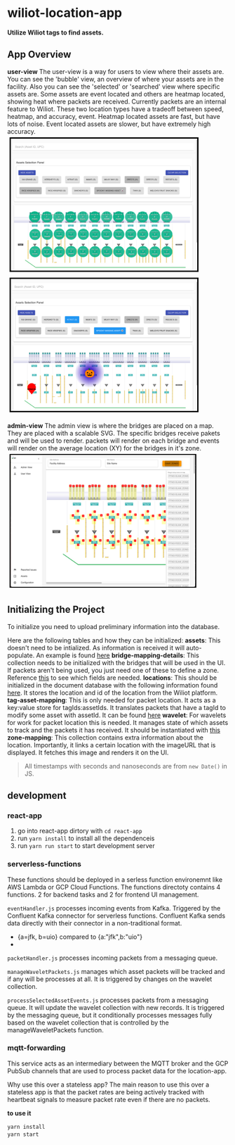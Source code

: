 # wiliot-location-app
**Utilize Wiliot tags to find assets.**

## App Overview
**user-view**
The user-view is a way for users to view where their assets are. You can see the 'bubble' view, an overview of where your assets are in the facility. Also you can see the 'selected' or 'searched' view where specific assets are. Some assets are event located and others are heatmap located, showing heat where packets are received. Currently packets are an internal feature to Wiliot. These two location types have a tradeoff between speed, heatmap, and accuracy, event. Heatmap located assets are fast, but have lots of noise. Event located assets are slower, but have extremely high accuracy.
<img alt="user-view" src="readme-assets/app-screenshots/user-view-bubble.png" height=300 style="border: 3px solid black; margin: 5px">
<img alt="user-view" src="readme-assets/app-screenshots/user-view-selected.png" height=300 style="border: 3px solid black; margin: 5px">

**admin-view**
The admin view is where the bridges are placed on a map. They are placed with a scalable SVG. The specific bridges receive pakets and will be used to render. packets will render on each bridge and events will render on the average location (XY) for the bridges in it's zone.
<img alt="user-view" src="readme-assets/app-screenshots/admin-view.png" height=300 style="border: 2px solid black; margin: 5px">

## Initializing the Project
To initialize you need to upload preliminary information into the database.

Here are the following tables and how they can be initialized:
**assets**: This doesn't need to be intialized. As information is received it will auto-populate. An example is found [here](readme-assets/document-db-examples/assets-example.json)
**bridge-mapping-details**: This collection needs to be initialized with the bridges that will be used in the UI. If packets aren't being used, you just need one of these to define a zone. Reference [this](readme-assets/document-db-examples/bridge-mapping-details-example.json) to see which fields are needed.
**locations**: This should be initialized in the document database with the following information found [here](readme-assets/document-db-examples/locations-example.json). It stores the location and id of the location from the Wiliot platform.
**tag-asset-mapping**: This is only needed for packet location. It acts as a key:value store for tagIds:assetIds. It translates packets that have a tagId to modify some asset with assetId. It can be found [here](readme-assets/document-db-examples/tag-asset-mapping-example.json)
**wavelet**: For wavelets for work for packet location this is needed. It manages state of which assets to track and the packets it has received. It should be instantiated with [this](readme-assets/document-db-examples/wavelet-example.json) 
**zone-mapping**: This collection contains extra information about the location. Importantly, it links a certain location with the imageURL that is displayed. It fetches this image and renders it on the UI.

> All timestamps with seconds and nanoseconds are from `new Date()` in JS.


## development

### react-app
1. go into react-app dirtory with `cd react-app`
2. run `yarn install` to install all the dependenceis
3. run `yarn run start` to start development server

### serverless-functions


These functions should be deployed in a serless function environemnt like AWS Lambda or GCP Cloud Functions. The functions directoty contains 4 functions. 2 for backend tasks and 2 for frontend UI management.

`eventHandler.js` processes incoming events from Kafka. Triggered by the Confluent Kafka connector for serverless functions. Confluent Kafka sends data directly with their connector in a non-traditional format. 
- {a=jfk, b=uio} compared to {a:"jfk",b:"uio"}
- 
`packetHandler.js` processes incoming packets from a messaging queue.

`manageWaveletPackets.js` manages which asset packets will be tracked and if any will be processes at all. It is triggered by changes on the wavelet collection.

`processSelectedAssetEvents.js` processes packets from a messaging queue. It will update the wavelet collection with new records. It is triggered by the messaging queue, but it conditionally processes messages fully based on the wavelet collection that is controlled by the manageWaveletPackets function.


### mqtt-forwarding
This service acts as an intermediary between the MQTT broker and the GCP PubSub channels that are used to process packet data for the location-app. 

Why use this over a stateless app? The main reason to use this over a stateless app is that the packet rates are being actively tracked with heartbeat signals to measure packet rate even if there are no packets.

**to use it**
```bash
yarn install
yarn start
```